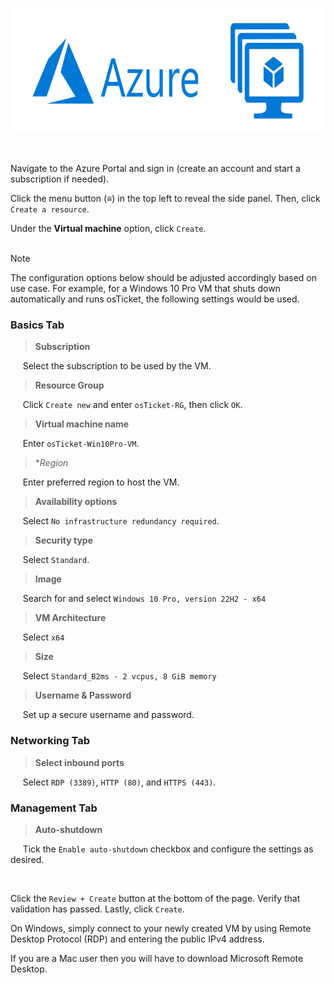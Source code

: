 <p align="center">
  <a href="https://github.com/drewmarsh/azure-creating-VM">
    <img src="/images/azure-vm-banner.png" width="700" height="200" alt="Banner">
  </a>
</p>
<br>

Navigate to the Azure Portal and sign in (create an account and start a subscription if needed).

Click the menu button (**&#8801;**) in the top left to reveal the side panel. Then, click ```Create a resource```.

Under the **Virtual machine** option, click ```Create```.
<br><br>
> [!NOTE]
> The configuration options below should be adjusted accordingly based on use case. For example, for a Windows 10 Pro VM that shuts down automatically and runs osTicket, the following settings would be used.

### Basics Tab
> **Subscription**

&nbsp;&nbsp;&nbsp;&nbsp;&nbsp;Select the subscription to be used by the VM.

> **Resource Group**

&nbsp;&nbsp;&nbsp;&nbsp;&nbsp;Click ```Create new``` and enter ```osTicket-RG```, then click ```OK```.

> **Virtual machine name**

&nbsp;&nbsp;&nbsp;&nbsp;&nbsp;Enter ```osTicket-Win10Pro-VM```.

> **Region*

&nbsp;&nbsp;&nbsp;&nbsp;&nbsp;Enter preferred region to host the VM.

> **Availability options**

&nbsp;&nbsp;&nbsp;&nbsp;&nbsp;Select ```No infrastructure redundancy required```.

> **Security type**

&nbsp;&nbsp;&nbsp;&nbsp;&nbsp;Select ```Standard```.

> **Image**

&nbsp;&nbsp;&nbsp;&nbsp;&nbsp;Search for and select ```Windows 10 Pro, version 22H2 - x64```

> **VM Architecture**

&nbsp;&nbsp;&nbsp;&nbsp;&nbsp;Select ```x64```

> **Size**

&nbsp;&nbsp;&nbsp;&nbsp;&nbsp;Select ```Standard_B2ms - 2 vcpus, 8 GiB memory```

> **Username & Password**

&nbsp;&nbsp;&nbsp;&nbsp;&nbsp;Set up a secure username and password.

### Networking Tab
> **Select inbound ports**

&nbsp;&nbsp;&nbsp;&nbsp;&nbsp;Select ```RDP (3389)```, ```HTTP (80)```, and ```HTTPS (443)```.

### Management Tab
> **Auto-shutdown**

&nbsp;&nbsp;&nbsp;&nbsp;&nbsp;Tick the ```Enable auto-shutdown``` checkbox and configure the settings as desired.

<br>

Click the ```Review + Create``` button at the bottom of the page. Verify that validation has passed. Lastly, click ```Create```.

On Windows, simply connect to your newly created VM by using Remote Desktop Protocol (RDP) and entering the public IPv4 address. 

If you are a Mac user then you will have to download Microsoft Remote Desktop.
